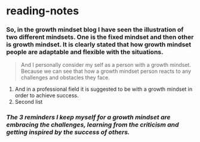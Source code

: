 # reading-notes

### So, in the growth mindset blog I have seen the illustration of two different mindsets. One is the fixed mindset and then other is growth mindset. It is clearly stated that how growth mindset people are adaptable and flexible with the situations.
> And I personally consider my self as a person with a growth mindset. Because we can see that how a growth mindset person reacts to any challenges and obstacles they face. 

1. And in a professional field it is suggested to be with a growth mindset in order to achieve success.
2. Second list

### _The 3 reminders I keep myself for a growth mindset are embracing the challenges, learning from the criticism and getting inspired by the success of others._

